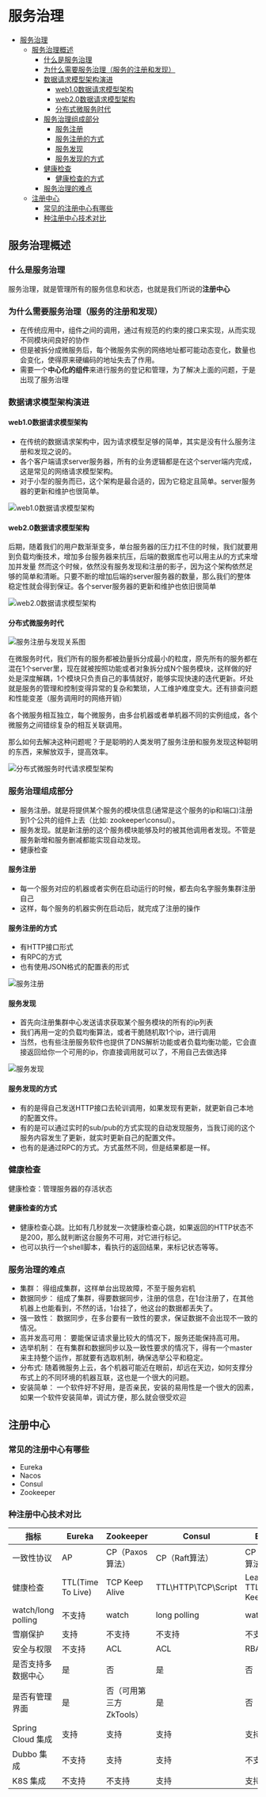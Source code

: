 # 服务治理

- [服务治理](#服务治理)
  - [服务治理概述](#服务治理概述)
    - [什么是服务治理](#什么是服务治理)
    - [为什么需要服务治理（服务的注册和发现）](#为什么需要服务治理服务的注册和发现)
    - [数据请求模型架构演进](#数据请求模型架构演进)
      - [web1.0数据请求模型架构](#web10数据请求模型架构)
      - [web2.0数据请求模型架构](#web20数据请求模型架构)
      - [分布式微服务时代](#分布式微服务时代)
    - [服务治理组成部分](#服务治理组成部分)
      - [服务注册](#服务注册)
      - [服务注册的方式](#服务注册的方式)
      - [服务发现](#服务发现)
      - [服务发现的方式](#服务发现的方式)
    - [健康检查](#健康检查)
      - [健康检查的方式](#健康检查的方式)
    - [服务治理的难点](#服务治理的难点)
  - [注册中心](#注册中心)
    - [常见的注册中心有哪些](#常见的注册中心有哪些)
    - [种注册中心技术对比](#种注册中心技术对比)

## 服务治理概述

### 什么是服务治理

服务治理，就是管理所有的服务信息和状态，也就是我们所说的**注册中心**

### 为什么需要服务治理（服务的注册和发现）

- 在传统应用中，组件之间的调用，通过有规范的约束的接口来实现，从而实现不同模块间良好的协作
- 但是被拆分成微服务后，每个微服务实例的网络地址都可能动态变化，数量也会变化，使得原来硬编码的地址失去了作用。
- 需要一个**中心化的组件**来进行服务的登记和管理，为了解决上面的问题，于是出现了服务治理

### 数据请求模型架构演进

#### web1.0数据请求模型架构

- 在传统的数据请求架构中，因为请求模型足够的简单，其实是没有什么服务注册和发现之说的。
- 各个客户端请求server服务器，所有的业务逻辑都是在这个server端内完成，这是常见的网络请求模型架构。
- 对于小型的服务而已，这个架构是最合适的，因为它稳定且简单。server服务器的更新和维护也很简单。

![web1.0数据请求模型架构](images/web1.0数据请求模型架构.png)

#### web2.0数据请求模型架构

后期，随着我们的用户数渐渐变多，单台服务器的压力扛不住的时候，我们就要用到负载均衡技术，增加多台服务器来抗压，后端的数据库也可以用主从的方式来增加并发量
然而这个时候，依然没有服务发现和注册的影子，因为这个架构依然足够的简单和清晰。只要不断的增加后端的server服务器的数量，那么我们的整体稳定性就会得到保证。各个server服务器的更新和维护也依旧很简单

![web2.0数据请求模型架构](images/web2.0数据请求模型架构.png)

#### 分布式微服务时代

![服务注册与发现关系图](images/服务注册与发现关系图.png)

在微服务时代，我们所有的服务都被劲量拆分成最小的粒度，原先所有的服务都在混在1个server里，现在就被按照功能或者对象拆分成N个服务模块，这样做的好处是深度解耦，1个模块只负责自己的事情就好，能够实现快速的迭代更新。坏处就是服务的管理和控制变得异常的复杂和繁琐，人工维护难度变大。还有排查问题和性能变差（服务调用时的网络开销）

各个微服务相互独立，每个微服务，由多台机器或者单机器不同的实例组成，各个微服务之间错综复杂的相互关联调用。

那么如何去解决这种问题呢？于是聪明的人类发明了服务注册和服务发现这种聪明的东西，来解放双手，提高效率。

![分布式微服务时代请求模型架构](images/分布式微服务时代请求模型架构.png)

### 服务治理组成部分

- 服务注册。就是将提供某个服务的模块信息(通常是这个服务的ip和端口)注册到1个公共的组件上去（比如: zookeeper\consul）。
- 服务发现。就是新注册的这个服务模块能够及时的被其他调用者发现。不管是服务新增和服务删减都能实现自动发现。
- 健康检查

#### 服务注册

- 每一个服务对应的机器或者实例在启动运行的时候，都去向名字服务集群注册自己
- 这样，每个服务的机器实例在启动后，就完成了注册的操作

#### 服务注册的方式

- 有HTTP接口形式
- 有RPC的方式
- 也有使用JSON格式的配置表的形式

![服务注册](images/服务注册.png)

#### 服务发现

- 首先向注册集群中心发送请求获取某个服务模块的所有的ip列表
- 我们再用一定的负载均衡算法，或者干脆随机取1个ip，进行调用
- 当然，也有些注册服务软件也提供了DNS解析功能或者负载均衡功能，它会直接返回给你一个可用的ip，你直接调用就可以了，不用自己去做选择

![服务发现](images/服务发现.png)

#### 服务发现的方式

- 有的是得自己发送HTTP接口去轮训调用，如果发现有更新，就更新自己本地的配置文件。
- 有的是可以通过实时的sub/pub的方式实现的自动发现服务，当我订阅的这个服务内容发生了更新，就实时更新自己的配置文件。
- 也有的是通过RPC的方式。方式虽然不同，但是结果都是一样。

### 健康检查

健康检查：管理服务器的存活状态

#### 健康检查的方式

- 健康检查心跳。比如有几秒就发一次健康检查心跳，如果返回的HTTP状态不是200，那么就判断这台服务不可用，对它进行标记。
- 也可以执行一个shell脚本，看执行的返回结果，来标记状态等等。

### 服务治理的难点

- 集群： 得组成集群，这样单台出现故障，不至于服务宕机
- 数据同步： 组成了集群，得要数据同步，注册的信息，在1台注册了，在其他机器上也能看到，不然的话，1台挂了，他这台的数据都丢失了。
- 强一致性： 数据同步，在多台要有一致性的要求，保证数据不会出现不一致的情况。
- 高并发高可用： 要能保证请求量比较大的情况下，服务还能保持高可用。
- 选举机制： 在有集群和数据同步以及一致性要求的情况下，得有一个master来主持整个运作，那就要有选取机制，确保选举公平和稳定。
- 分布式: 随着微服务上云，各个机器可能近在眼前，却远在天边，如何支撑分布式上的不同环境的机器互联，这也是一个很大的问题。
- 安装简单： 一个软件好不好用，是否亲民，安装的易用性是一个很大的因素，如果一个软件安装简单，调试方便，那么就会很受欢迎

## 注册中心

### 常见的注册中心有哪些

- Eureka
- Nacos
- Consul
- Zookeeper

### 种注册中心技术对比

| 指标               | Eureka            | Zookeeper               | Consul              | Etcd                |
| ------------------ | ----------------- | ----------------------- | ------------------- | ------------------- |
| 一致性协议         | AP                | CP（Paxos算法）         | CP（Raft算法）      | CP（Raft算法）      |
| 健康检查           | TTL(Time To Live) | TCP Keep Alive          | TTL\HTTP\TCP\Script | Lease TTL KeepAlive |
| watch/long polling | 不支持            | watch                   | long polling        | watch               |
| 雪崩保护           | 支持              | 不支持                  | 不支持              | 不支持              |
| 安全与权限         | 不支持            | ACL                     | ACL                 | RBAC                |
| 是否支持多数据中心 | 是                | 否                      | 是                  | 否                  |
| 是否有管理界面     | 是                | 否（可用第三方ZkTools） | 是                  | 否                  |
| Spring Cloud 集成  | 支持              | 支持                    | 支持                | 支持                |
| Dubbo 集成         | 不支持            | 支持                    | 支持                | 不支持              |
| K8S 集成           | 不支持            | 不支持                  | 支持                | 支持                |

